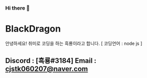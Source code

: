 ### Hi there 👋

# BlackDragon
안녕하세요! 취미로 코딩을 하는 흑룡이라고 합니다. [ 코딩언어 : node js ]

Discord : [흑룡#3184]
Email : [cjstk060207@naver.com](mailto:norhu1130@naver.com)
---

